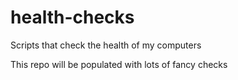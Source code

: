# health-checks
Scripts that check the health of my computers

This repo will be populated with lots of fancy checks

